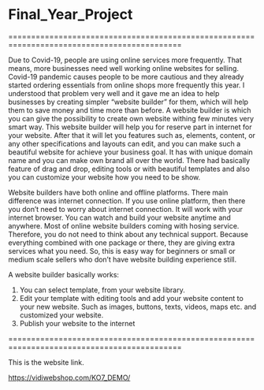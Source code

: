 # Final_Year_Project

============================================================================================



Due to Covid-19, people are using online services more frequently. That means, more businesses need well working online websites for selling. Covid-19 pandemic causes people to be more cautious and they already started ordering essentials from online shops more frequently this year. I understood that problem very well and it gave me an idea to help businesses by creating simpler “website builder” for them, which will help them to save money and time more than before. 
A website builder is which you can give the possibility to create own website withing few minutes very smart way. This website builder will help you for reserve part in internet for your website. After that it will let you features such as, elements, content, or any other specifications and layouts can edit, and you can make such a beautiful website for achieve your business goal. It has with unique domain name and you can make own brand all over the world. There had basically feature of drag and drop, editing tools or with beautiful templates and also you can customize your website how you need to be show.

Website builders have both online and offline platforms. There main difference was internet connection. If you use online platform, then there you don’t need to worry about internet connection. It will work with your internet browser. You can watch and build your website anytime and anywhere. Most of online website builders coming with hosing service. Therefore, you do not need to think about any technical support. Because everything combined with one package or there, they are giving extra services what you need. So, this is easy way for beginners or small or medium scale sellers who don’t have website building experience still.

A website builder basically works:
1.	You can select template, from your website library.
2.	Edit your template with editing tools and add your website content to your new website. Such as images, buttons, texts, videos, maps etc. and customized your website.
3.	Publish your website to the internet

============================================================================================

This is the website link. 

https://vidiwebshop.com/KO7_DEMO/

